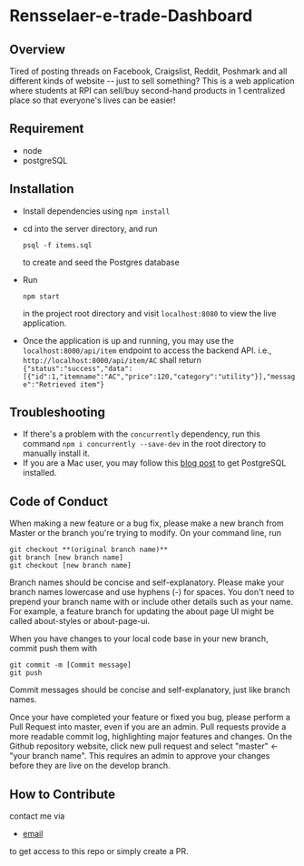 # Rensselaer-e-trade-Dashboard

## Overview

Tired of posting threads on Facebook, Craigslist, Reddit, Poshmark and all different kinds of website -- just to sell something? This is a web application where students at RPI can sell/buy second-hand products in 1 centralized place so that everyone's lives can be easier!

## Requirement

- node
- postgreSQL

## Installation

- Install dependencies using `npm install`

- cd into the server directory, and run

  ```
  psql -f items.sql
  ```

  to create and seed the Postgres database

- Run

  ```
  npm start
  ```

  in the project root directory and visit `localhost:8080` to view the live application.

- Once the application is up and running, you may use the `localhost:8000/api/item` endpoint to access the backend API.
  i.e., `http://localhost:8000/api/item/AC` shall return `{"status":"success","data":[{"id":1,"itemname":"AC","price":120,"category":"utility"}],"message":"Retrieved item"}`

## Troubleshooting

- If there's a problem with the `concurrently` dependency, run this command `npm i concurrently --save-dev` in the root directory to manually install it.
- If you are a Mac user, you may follow this [blog post](https://dataschool.com/learn-sql/how-to-start-a-postgresql-server-on-mac-os-x/) to get PostgreSQL installed.

## Code of Conduct

When making a new feature or a bug fix, please make a new branch from Master or the branch you're trying to modify. On your command line, run

```
git checkout **(original branch name)**
git branch [new branch name]
git checkout [new branch name]
```

Branch names should be concise and self-explanatory. Please make your branch names lowercase and use hyphens (-) for spaces. You don't need to prepend your branch name with or include other details such as your name. For example, a feature branch for updating the about page UI might be called about-styles or about-page-ui.

When you have changes to your local code base in your new branch, commit push them with

```
git commit -m [Commit message]
git push
```

Commit messages should be concise and self-explanatory, just like branch names.

Once your have completed your feature or fixed you bug, please perform a Pull Request into master, even if you are an admin. Pull requests provide a more readable commit log, highlighting major features and changes. On the Github repository website, click new pull request and select "master" <- "your branch name". This requires an admin to approve your changes before they are live on the develop branch.

## How to Contribute

contact me via

- [email](mailto:jiawenlincontact@gmail.com?Subject=Hi!)

to get access to this repo or simply create a PR.
